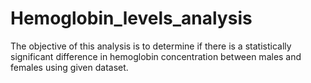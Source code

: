 # Hemoglobin_levels_analysis
The objective of this analysis is to determine if there is a statistically significant difference in hemoglobin concentration between males and females using given dataset.
